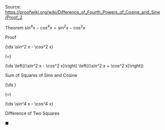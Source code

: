 # 

Source: https://proofwiki.org/wiki/Difference_of_Fourth_Powers_of_Cosine_and_Sine/Proof_2

Theorem
$\sin^4 x - \cos^4 x = \sin^2 x - \cos^2 x$


Proof













\(\ds \sin^2 x - \cos^2 x\)

\(=\)







\(\ds \left({\sin^2 x - \cos^2 x}\right) \left({\sin^2 x + \cos^2 x}\right)\)





Sum of Squares of Sine and Cosine














\(\ds \)

\(=\)







\(\ds \sin^4 x - \cos^4 x\)





Difference of Two Squares



$\blacksquare$





